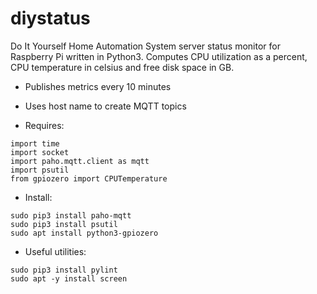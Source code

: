 # diystatus
Do It Yourself Home Automation System server status monitor for Raspberry Pi written in Python3. Computes CPU utilization as a percent, CPU temperature in celsius and free disk space in GB. 
- Publishes metrics every 10 minutes
- Uses host name to create MQTT topics

- Requires:
```
import time
import socket
import paho.mqtt.client as mqtt
import psutil
from gpiozero import CPUTemperature
```

- Install:
```
sudo pip3 install paho-mqtt
sudo pip3 install psutil
sudo apt install python3-gpiozero
```

- Useful utilities:
```
sudo pip3 install pylint
sudo apt -y install screen
```
